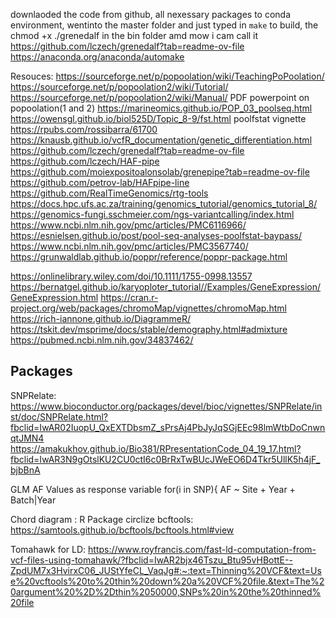downlaoded the code from github, all nexessary packages to conda environment,  wentinto the master folder and just typed in `make` to build, the chmod +x ./grenedalf in the bin folder amd mow i cam call it 
https://github.com/lczech/grenedalf?tab=readme-ov-file
https://anaconda.org/anaconda/automake

Resouces:
https://sourceforge.net/p/popoolation/wiki/TeachingPoPoolation/
https://sourceforge.net/p/popoolation2/wiki/Tutorial/
https://sourceforge.net/p/popoolation2/wiki/Manual/
PDF powerpoint on popoolation(1 and 2)
https://marineomics.github.io/POP_03_poolseq.html
https://owensgl.github.io/biol525D/Topic_8-9/fst.html
poolfstat vignette 
https://rpubs.com/rossibarra/61700
https://knausb.github.io/vcfR_documentation/genetic_differentiation.html
https://github.com/lczech/grenedalf?tab=readme-ov-file
https://github.com/lczech/HAF-pipe
https://github.com/moiexpositoalonsolab/grenepipe?tab=readme-ov-file
https://github.com/petrov-lab/HAFpipe-line
https://github.com/RealTimeGenomics/rtg-tools
https://docs.hpc.ufs.ac.za/training/genomics_tutorial/genomics_tutorial_8/
https://genomics-fungi.sschmeier.com/ngs-variantcalling/index.html
https://www.ncbi.nlm.nih.gov/pmc/articles/PMC6116966/
https://esnielsen.github.io/post/pool-seq-analyses-poolfstat-baypass/
https://www.ncbi.nlm.nih.gov/pmc/articles/PMC3567740/
https://grunwaldlab.github.io/poppr/reference/poppr-package.html

https://onlinelibrary.wiley.com/doi/10.1111/1755-0998.13557
https://bernatgel.github.io/karyoploter_tutorial//Examples/GeneExpression/GeneExpression.html
https://cran.r-project.org/web/packages/chromoMap/vignettes/chromoMap.html
https://rich-iannone.github.io/DiagrammeR/
https://tskit.dev/msprime/docs/stable/demography.html#admixture
https://pubmed.ncbi.nlm.nih.gov/34837462/

## Packages 
SNPRelate: 
https://www.bioconductor.org/packages/devel/bioc/vignettes/SNPRelate/inst/doc/SNPRelate.html?fbclid=IwAR02IuopU_QxEXTDbsmZ_sPrsAj4PbJyJqSGjEEc98lmWtbDoCnwnqtJMN4
https://amakukhov.github.io/Bio381/RPresentationCode_04_19_17.html?fbclid=IwAR3N9gOtslKU2CU0ctI6c0BrRxTwBUcJWeEO6D4Tkr5UllK5h4jF_bjbBnA


GLM AF Values as response variable for(i in SNP){ AF ~ Site + Year + Batch|Year

Chord diagram : R Package circlize
bcftools: https://samtools.github.io/bcftools/bcftools.html#view

Tomahawk for LD: https://www.royfrancis.com/fast-ld-computation-from-vcf-files-using-tomahawk/?fbclid=IwAR2bjx46Tszu_Btu95vHBottE--ZpdUM7x3HvirxC06_JUStYfeCL_VaqJg#:~:text=Thinning%20VCF&text=Use%20vcftools%20to%20thin%20down%20a%20VCF%20file.&text=The%20argument%20%2D%2Dthin%2050000,SNPs%20in%20the%20thinned%20file
